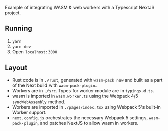 Example of integrating WASM & web workers with a Typescript NextJS project.

## Running

1. `yarn`
2. `yarn dev`
3. Open `localhost:3000`

## Layout

- Rust code is in `./rust`, generated with `wasm-pack new` and built as a part of the Next build with `wasm-pack-plugin`.
- Workers are in `./src`. Types for worker module are in `typings.d.ts`.
- wasm is imported in `wasm.worker.ts` using the Webpack 4/5 `syncWebAssembly` method.
- Workers are imported in `./pages/index.tsx` using Webpack 5's built-in Worker support.
- `next.config.js` orchestrates the necessary Webpack 5 settings, `wasm-pack-plugin`, and patches NextJS to allow wasm in workers.
